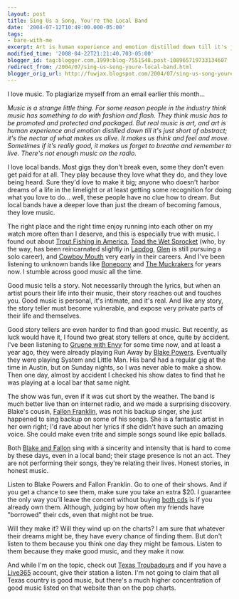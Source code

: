 ```yaml
---
layout: post
title: Sing Us a Song, You're the Local Band
date: '2004-07-12T10:49:00.000-05:00'
tags:
- bare-with-me
excerpt: Art is human experience and emotion distilled down till it's just short of abstract.
modified_time: '2008-04-22T21:21:40.703-05:00'
blogger_id: tag:blogger.com,1999:blog-7551548.post-108965719733134607
redirect_from: /2004/07/sing-us-song-youre-local-band.html
blogger_orig_url: http://fuwjax.blogspot.com/2004/07/sing-us-song-youre-local-band.html
---
```


I love music.  To plagiarize myself from an email earlier this month...

*Music is a strange little thing.  For some reason people in the industry think music has something to do with fashion and flash.  They think music has to be promoted and protected and packaged.  But real music is art, and art is human experience and emotion distilled down till it's just short of abstract; it's the nectar of what makes us alive.  It makes us think and feel and move.  Sometimes if it's really good, it makes us forget to breathe and remember to live.  There's not enough music on the radio.*

I love local bands.  Most gigs they don't break even, some they don't even get paid for at all.  They play because they love what they do, and they love being heard.  Sure they'd love to make it big; anyone who doesn't harbor dreams of a life in the limelight or at least getting some recognition for doing what you love to do... well, these people have no clue how to dream.  But local bands have a deeper love than just the dream of becoming famous, they love music.

The right place and the right time enjoy running into each other on my watch more often than I deserve, and this is especially true with music.  I found out about [Trout Fishing in America](http://www.troutmusic.com/), [Toad the Wet Sprocket](http://www.houseoftoad.com/) (who, by the way, has been reincarnated slightly in [Lapdog](http://www.lapdogmusic.com/), [Glen](http://www.glenphillips.com/) is still pursuing a solo career), and [Cowboy Mouth](http://www.cowboymouth.com/) very early in their careers.  And I've been listening to unknown bands like [Bonepony](http://www.bonepony.com/) and [The Muckrakers](http://www.themuckrakers.com/) for years now.  I stumble across good music all the time.

Good music tells a story.  Not necessarily through the lyrics, but when an artist pours their life into their music, their story reaches out and touches you.  Good music is personal, it's intimate, and it's real.  And like any story, the story teller must become vulnerable, and expose very private parts of their life and themselves.

Good story tellers are even harder to find than good music.  But recently, as luck would have it, I found two great story tellers at once, quite by accident.  I've been listening to [Gruene with Envy](http://gruenewithenvy.com) for some time now, and at least a year ago, they were already playing Run Away by [Blake Powers](http://www.blakepowers.com).  Eventually they were playing System and Little Man.  His band had a regular gig at the time in Austin, but on Sunday nights, so I was never able to make a show.  Then one day, almost by accident I checked his show dates to find that he was playing at a local bar that same night.

The show was fun, even if it was cut short by the weather.  The band is much better live than on internet radio, and we made a surprising discovery.  Blake's cousin, [Fallon Franklin](http://www.fallonfranklin.com), was not his backup singer, she just happened to sing backup on some of his songs.  She is a fantastic artist in her own right; I'd rave about her lyrics if she didn't have such an amazing voice.  She could make even trite and simple songs sound like epic ballads.

Both [Blake and Fallon](http://uweb.txstate.edu/~bp12/blakeandfallon/index.html) sing with a sincerity and intensity that is hard to come by these days, even in a local band; their stage presence is not an act.  They are not performing their songs, they're relating their lives.  Honest stories, in honest music.

Listen to Blake Powers and Fallon Franklin.  Go to one of their shows.  And if you get a chance to see them, make sure you take an extra $20.  I guarantee the only way you'll leave the concert without buying [both cds](http://uweb.txstate.edu/~bp12/blakeandfallon/store.html) is if you already own them.  Although, judging by how often my friends have "borrowed" their cds, even that might not be true.

Will they make it?  Will they wind up on the charts?  I am sure that whatever their dreams might be, they have every chance of finding them.  But don't listen to them because you think one day they might be famous.  Listen to them because they make good music, and they make it now.

And while I'm on the topic, check out [Texas Troubadours](http://texastroubadours.com/) and if you have a [Live365](http://live365.com) account, give their station a listen.  I'm not going to claim that all Texas country is good music, but there's a much higher concentration of good music listed on that website than on the pop charts.